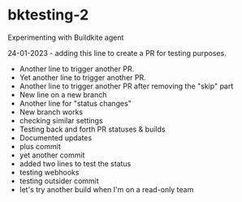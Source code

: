 # bktesting-2
Experimenting with Buildkite agent

24-01-2023 - adding this line to create a PR for testing purposes.
- Another line to trigger another PR.
- Yet another line to trigger another PR.
- Another line to trigger another PR after removing the "skip" part
- New line on a new branch
- Another line for "status changes"
- New branch works
- checking similar settings
- Testing back and forth PR statuses & builds
- Documented updates
- plus commit
- yet another commit
- added two lines to test the status
- testing webhooks
- testing outsider commit
- let's try another build when I'm on a read-only team
